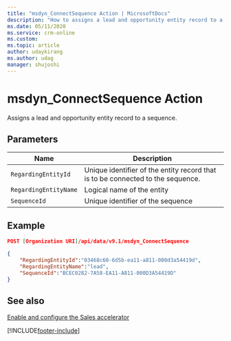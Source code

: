 ```yaml
---
title: "msdyn_ConnectSequence Action | MicrosoftDocs"
description: "How to assigns a lead and opportunity entity record to a sequence."
ms.date: 05/11/2020
ms.service: crm-online
ms.custom: 
ms.topic: article
author: udaykirang
ms.author: udag
manager: shujoshi
---
```


# msdyn_ConnectSequence Action

Assigns a lead and opportunity entity record to a sequence.

## Parameters

|Name |Description |
|-----|-----|
|`RegardingEntityId`|Unique identifier of the entity record that is to be connected to the sequence.|
|`RegardingEntityName`|Logical name of the entity|
|`SequenceId`|Unique identifier of the sequence|

## Example

```json
POST [Organization URI]/api/data/v9.1/msdyn_ConnectSequence

{
    "RegardingEntityId":"03468c60-6d5b-ea11-a811-000d3a54419d",
    "RegardingEntityName":"lead",
    "SequenceId":"BCEC0282-7A58-EA11-A811-000D3A54419D"
}
```

## See also

[Enable and configure the Sales accelerator](../enable-configure-sales-accelerator.md)


[!INCLUDE[footer-include](../../includes/footer-banner.md)]